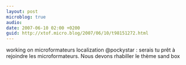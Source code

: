 ```yaml
---
layout: post
microblog: true
audio: 
date: 2007-06-10 02:00 +0200
guid: http://xtof.micro.blog/2007/06/10/t98151272.html
---
```

working on microformateurs localization @pockystar : serais tu prêt à rejoindre les microformateurs. Nous devons rhabiller le thème sand box

